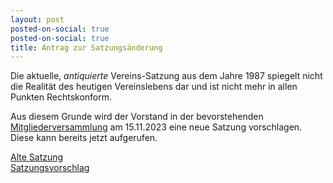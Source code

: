 ```yaml
---
layout: post
posted-on-social: true
posted-on-social: true
title: Antrag zur Satzungsänderung
---
```


Die aktuelle, *antiquierte* Vereins-Satzung aus dem Jahre 1987 spiegelt nicht die Realität des heutigen Vereinslebens dar und ist nicht mehr in allen Punkten Rechtskonform.

Aus diesem Grunde wird der Vorstand in der bevorstehenden <a href="/einladung-zur-hauptversammlung-fuer-das-jahr-2023">Mitgliederversammlung</a> am 15.11.2023 eine neue Satzung vorschlagen. Diese kann bereits jetzt aufgerufen.

<a href="/satzung">Alte Satzung</a>  
<a href="/satzungsvorschlag2023">Satzungsvorschlag</a>  